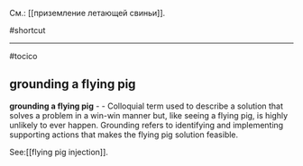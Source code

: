 См.: [[приземление летающей свиньи]].

#shortcut




<hr/>

#tocico

## grounding a flying pig

<b>grounding a flying pig</b> -  - Colloquial term used to describe a solution that solves a problem in a win-win manner but, like seeing a flying pig, is highly unlikely to ever happen.  Grounding refers to identifying and implementing supporting actions that makes the flying pig solution feasible.  



See:[[flying pig injection]].
